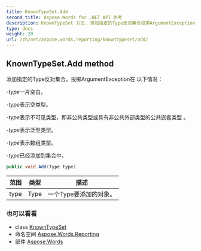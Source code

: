 ```yaml
---
title: KnownTypeSet.Add
second_title: Aspose.Words for .NET API 参考
description: KnownTypeSet 方法. 添加指定的Type反对集合投掷ArgumentException在 以下情况
type: docs
weight: 20
url: /zh/net/aspose.words.reporting/knowntypeset/add/
---
```

## KnownTypeSet.Add method

添加指定的Type反对集合。投掷ArgumentException在 以下情况：

-*type*一片空白。

-*type*表示空类型。

-*type*表示不可见类型，即非公共类型或具有非公共外部类型的公共嵌套类型 。

-*type*表示泛型类型。

-*type*表示数组类型。

-*type*已经添加到集合中。

```csharp
public void Add(Type type)
```

| 范围 | 类型 | 描述 |
| --- | --- | --- |
| type | Type | 一个Type要添加的对象。 |

### 也可以看看

* class [KnownTypeSet](../)
* 命名空间 [Aspose.Words.Reporting](../../knowntypeset/)
* 部件 [Aspose.Words](../../../)


